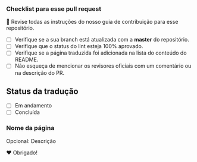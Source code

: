 ### Checklist para esse pull request
🚨 Revise todas as instruções do nosso guia de contribuição para esse repositório.

- [ ] Verifique se a sua branch está atualizada com a **master** do repositório.
- [ ] Verifique que o status do lint esteja 100% aprovado.
- [ ] Verifique se a página traduzida foi adicionada na lista do conteúdo do README.
- [ ] Não esqueça de mencionar os revisores oficiais com um comentário ou na descrição do PR.

## Status da tradução
- [ ] Em andamento
- [ ] Concluída

### Nome da página
Opcional: Descrição

❤️ Obrigado!
